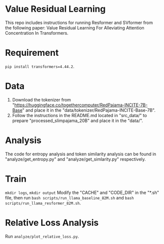 # Value Residual Learning
This repo includes instructions for running Resformer and SVformer from the following paper: Value Residual Learning For Alleviating  Attention Concentration In Transformers.

# Requirement
`pip install transformers=4.44.2`.

# Data
1. Download the tokenizer from "https://huggingface.co/togethercomputer/RedPajama-INCITE-7B-Base" and place it in the "data/tokenizer/RedPajama-INCITE-Base-7B".
2. Follow the instructions in the README.md located in "src_data/" to prepare "processed_slimpajama_20B" and place it in the "data/".

# Analysis
The code for entropy analysis and token similarity analysis can be found in "analyze/get_entropy.py" and "analyze/get_simlarity.py" respectively.

# Train
`mkdir logs`, `mkdir output`
Modify the "CACHE" and "CODE_DIR" in the "*.sh" file, then run `bash scripts/run_llama_baseline_82M.sh` and `bash scripts/run_llama_resformer_82M.sh`.

# Relative Loss Analysis
Run `analyze/plot_relative_loss.py`.